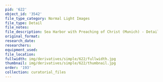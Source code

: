 ```yaml
---
pid: '622'
object_id: '3542'
file_type_category: Normal Light Images
file_type: Detail
file_notes:
file_description: Sea Harbor with Preaching of Christ (Munich) - Detail 1
original_format:
research_date:
researchers:
equipment_used:
file_location:
fullwidth: img/derivatives/simple/622/fullwidth.jpg
thumbnail: img/derivatives/simple/622/thumbnail.jpg
order: '193'
collection: curatorial_files
---
```

